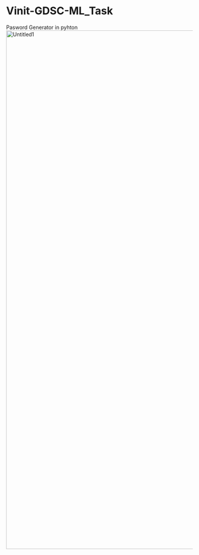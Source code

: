 # Vinit-GDSC-ML_Task
Pasword Generator in pyhton<br>
<img width="1401" alt="Untitled1" src="https://github.com/vinitsolanki-2004/Vinit-GDSC-ML_Task/assets/143618447/ed94ae0c-0d15-474e-9370-43a5345e76c3">
